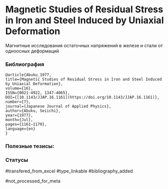 # Magnetic Studies of Residual Stress in Iron and Steel Induced by Uniaxial Deformation

Магнитные исследования остаточных напряжений в железе и стали от одноосных деформаций

### Библиография
```
@article{Abuku_1977,
title={Magnetic Studies of Residual Stress in Iron and Steel Induced by Uniaxial Deformation},
volume={16},
ISSN={0021-4922, 1347-4065},
DOI={[10.1143/JJAP.16.1161](https://doi.org/10.1143/JJAP.16.1161)},
number={7},
journal={Japanese Journal of Applied Physics},
author={Abuku, Seiichi},
year={1977},
month={Jul},
pages={1161–1170},
language={en}
}
```

### Полезные тезисы:

### Статусы
#transfered_from_excel 
#type_linkable 
#bibliography_added

#not_processed_for_meta

